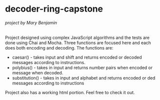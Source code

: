 # decoder-ring-capstone
###### project by Mary Benjamin
Project designed using complex JavaScript algorithms and the tests are done using Chai and Mocha.
Three functions are focused here and each does both encoding and decoding.
The functions are:
- caesar() - takes input and shift and returns encoded or decoded messages according to instructions.
- polybius() - takes in input and returns number pairs when encoded or message when decoded.
- substitution() - takes in input and alphabet and returns encoded or ded messages according to instructions

Project also has a working html portion. Feel free to check it out.
